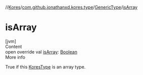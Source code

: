 //[Kores](../../index.md)/[com.github.jonathanxd.kores.type](../index.md)/[GenericType](index.md)/[isArray](is-array.md)



# isArray  
[jvm]  
Content  
open override val [isArray](is-array.md): [Boolean](https://kotlinlang.org/api/latest/jvm/stdlib/kotlin/-boolean/index.html)  
More info  


True if this [KoresType](../-kores-type/index.md) is an array type.

  



